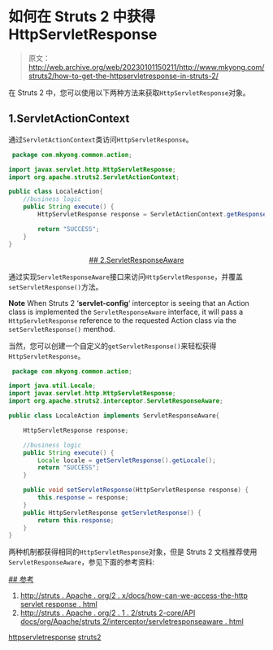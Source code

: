 # 如何在 Struts 2 中获得 HttpServletResponse

> 原文：<http://web.archive.org/web/20230101150211/http://www.mkyong.com/struts2/how-to-get-the-httpservletresponse-in-struts-2/>

在 Struts 2 中，您可以使用以下两种方法来获取`HttpServletResponse`对象。

## 1.ServletActionContext

通过`ServletActionContext`类访问`HttpServletResponse`。

```java
 package com.mkyong.common.action;

import javax.servlet.http.HttpServletResponse;
import org.apache.struts2.ServletActionContext;

public class LocaleAction{
	//business logic
	public String execute() {
		HttpServletResponse response = ServletActionContext.getResponse();

		return "SUCCESS";
	}
} 
```

 <ins class="adsbygoogle" style="display:block; text-align:center;" data-ad-format="fluid" data-ad-layout="in-article" data-ad-client="ca-pub-2836379775501347" data-ad-slot="6894224149">## 2.ServletResponseAware

通过实现`ServletResponseAware`接口来访问`HttpServletResponse`，并覆盖 `setServletResponse()`方法。

**Note**
When Struts 2 ‘**servlet-config**‘ interceptor is seeing that an Action class is implemented the `ServletResponseAware` interface, it will pass a `HttpServletResponse` reference to the requested Action class via the `setServletResponse()` menthod.

当然，您可以创建一个自定义的`getServletResponse()`来轻松获得`HttpServletResponse`。

```java
 package com.mkyong.common.action;

import java.util.Locale;
import javax.servlet.http.HttpServletResponse;
import org.apache.struts2.interceptor.ServletResponseAware;

public class LocaleAction implements ServletResponseAware{

	HttpServletResponse response;

	//business logic
	public String execute() {
		Locale locale = getServletResponse().getLocale();
		return "SUCCESS";
	}

	public void setServletResponse(HttpServletResponse response) {
		this.response = response;
	}
	public HttpServletResponse getServletResponse() {
		return this.response;
	}	
} 
```

两种机制都获得相同的`HttpServletResponse`对象，但是 Struts 2 文档推荐使用`ServletResponseAware`，参见下面的参考资料:

 <ins class="adsbygoogle" style="display:block" data-ad-client="ca-pub-2836379775501347" data-ad-slot="8821506761" data-ad-format="auto" data-ad-region="mkyongregion">## 参考

1.  [http://struts . Apache . org/2 . x/docs/how-can-we-access-the-http servlet response . html](http://web.archive.org/web/20190304032352/http://struts.apache.org/2.x/docs/how-can-we-access-the-httpservletresponse.html)
2.  [http://struts . Apache . org/2 . 1 . 2/struts 2-core/API docs/org/Apache/struts 2/interceptor/servletresponseaware . html](http://web.archive.org/web/20190304032352/http://struts.apache.org/2.1.2/struts2-core/apidocs/org/apache/struts2/interceptor/ServletResponseAware.html)

[httpservletresponse](http://web.archive.org/web/20190304032352/http://www.mkyong.com/tag/httpservletresponse/) [struts2](http://web.archive.org/web/20190304032352/http://www.mkyong.com/tag/struts2/)








